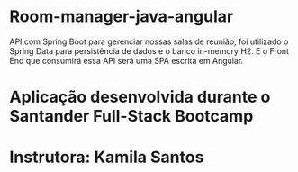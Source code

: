 # Room-manager-java-angular

API com Spring Boot para gerenciar nossas salas de reunião, foi utilizado o Spring Data para persistência de dados e o banco in-memory H2. E o Front End que consumirá essa API será uma SPA escrita em Angular.

# Aplicação desenvolvida durante o Santander Full-Stack Bootcamp 
# Instrutora: Kamila Santos
